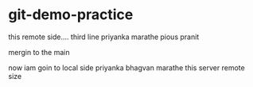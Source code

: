 # git-demo-practice
this remote side....
third line
priyanka marathe
pious 
pranit

mergin to the main


now iam goin to local side
priyanka bhagvan marathe
this server remote size

